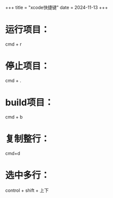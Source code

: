 +++
title = "xcode快捷键"
date = 2024-11-13
+++

# 运行项目：
cmd + r

# 停止项目：
cmd + .

# build项目：
cmd + b

# 复制整行：
cmd+d

# 选中多行：
control + shift + 上下
